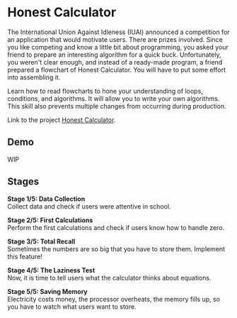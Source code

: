 # Honest Calculator
The International Union Against Idleness (IUAI) announced a competition for an application that would motivate users. There are prizes involved. Since you like competing and know a little bit about programming, you asked your friend to prepare an interesting algorithm for a quick buck. Unfortunately, you weren't clear enough, and instead of a ready-made program, a friend prepared a flowchart of Honest Calculator. You will have to put some effort into assembling it.

Learn how to read flowcharts to hone your understanding of loops, conditions, and algorithms. It will allow you to write your own algorithms. This skill also prevents multiple changes from occurring during production.

Link to the project [Honest Calculator](https://hyperskill.org/projects/208).

## Demo
WIP

## Stages
**Stage 1/5: Data Collection**\
Collect data and check if users were attentive in school.

**Stage 2/5: First Calculations**\
Perform the first calculations and check if users know how to handle zero.

**Stage 3/5: Total Recall**\
Sometimes the numbers are so big that you have to store them. Implement this feature!

**Stage 4/5: The Laziness Test**\
Now, it is time to tell users what the calculator thinks about equations.

**Stage 5/5: Saving Memory**\
Electricity costs money, the processor overheats, the memory fills up, so you have to watch what users want to store.
